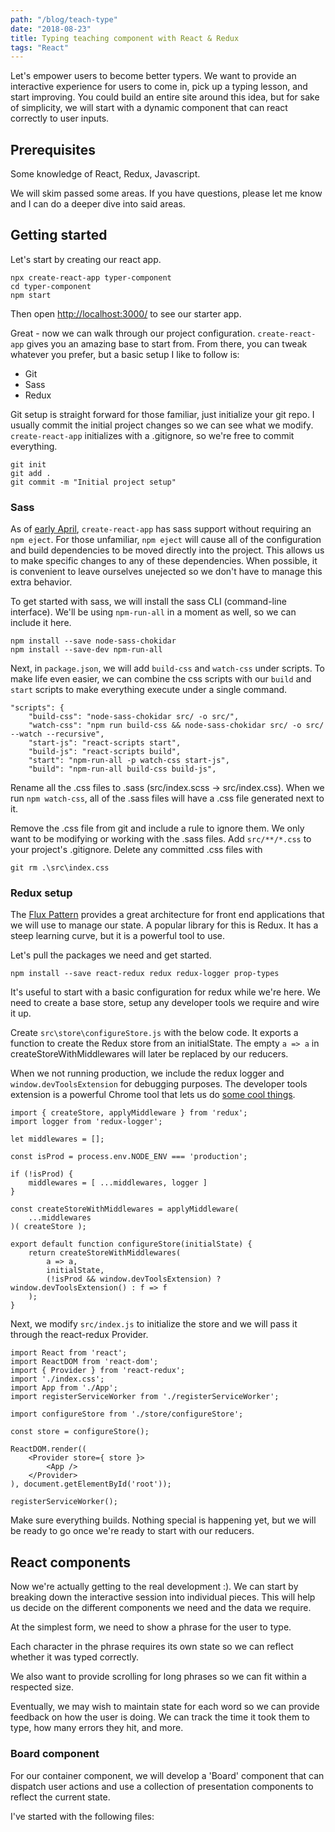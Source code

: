```yaml
---
path: "/blog/teach-type"
date: "2018-08-23"
title: Typing teaching component with React & Redux
tags: "React"
---
```


Let's empower users to become better typers. We want to provide an interactive experience for users to come in, pick up a typing lesson, and start improving. You could build an entire site around this idea, but for sake of simplicity, we will start with a dynamic component that can react correctly to user inputs.

## Prerequisites

Some knowledge of React, Redux, Javascript. 

We will skim passed some areas. If you have questions, please let me know and I can do a deeper dive into said areas.

## Getting started

Let's start by creating our react app.

    npx create-react-app typer-component
    cd typer-component
    npm start

Then open [http://localhost:3000/](http://localhost:3000/) to see our starter app.

Great - now we can walk through our project configuration. `create-react-app` gives you an amazing base to start from. From there, you can tweak whatever you prefer, but a basic setup I like to follow is:

 - Git
 - Sass
 - Redux

Git setup is straight forward for those familiar, just initialize your git repo. I usually commit the initial project changes so we can see what we modify. `create-react-app` initializes with a .gitignore, so we're free to commit everything.

    git init
    git add .
    git commit -m "Initial project setup"


### Sass

As of [early April](https://github.com/facebook/create-react-app/pull/4195), `create-react-app` has sass support without requiring an `npm eject`. For those unfamiliar, `npm eject` will cause all of the configuration and build dependencies to be moved directly into the project. This allows us to make specific changes to any of these dependencies. When possible, it is convenient to leave ourselves unejected so we don't have to manage this extra behavior.

To get started with sass, we will install the sass CLI (command-line interface). We'll be using `npm-run-all` in a moment as well, so we can include it here.

    npm install --save node-sass-chokidar
    npm install --save-dev npm-run-all

Next, in `package.json`, we will add `build-css` and `watch-css` under scripts. To make life even easier, we can combine the css scripts with our `build` and `start` scripts to make everything execute under a single command.

    "scripts": {
        "build-css": "node-sass-chokidar src/ -o src/",
        "watch-css": "npm run build-css && node-sass-chokidar src/ -o src/ --watch --recursive",
        "start-js": "react-scripts start",
        "build-js": "react-scripts build",
        "start": "npm-run-all -p watch-css start-js",
        "build": "npm-run-all build-css build-js",

Rename all the .css files to .sass (src/index.scss -> src/index.css). When we run `npm watch-css`, all of the .sass files will have a .css file generated next to it.

Remove the .css file from git and include a rule to ignore them. We only want to be modifying or working with the .sass files. Add `src/**/*.css` to your project's .gitignore. Delete any committed .css files with 

    git rm .\src\index.css

### Redux setup

The [Flux Pattern](https://facebook.github.io/flux/docs/overview.html) provides a great architecture for front end applications that we will use to manage our state. A popular library for this is Redux. It has a steep learning curve, but it is a powerful tool to use.

Let's pull the packages we need and get started.

    npm install --save react-redux redux redux-logger prop-types

It's useful to start with a basic configuration for redux while we're here. We need to create a base store, setup any developer tools we require and wire it up.

Create `src\store\configureStore.js` with the below code. It exports a function to create the Redux store from an initialState. The empty `a => a` in createStoreWithMiddlewares will later be replaced by our reducers. 

When we not running production, we include the redux logger and `window.devToolsExtension` for debugging purposes. The developer tools extension is a powerful Chrome tool that lets us do [some cool things](https://chrome.google.com/webstore/detail/redux-devtools/lmhkpmbekcpmknklioeibfkpmmfibljd?hl=en).

    import { createStore, applyMiddleware } from 'redux';
    import logger from 'redux-logger';

    let middlewares = [];

    const isProd = process.env.NODE_ENV === 'production';

    if (!isProd) {
        middlewares = [ ...middlewares, logger ]
    }

    const createStoreWithMiddlewares = applyMiddleware(
        ...middlewares
    )( createStore );

    export default function configureStore(initialState) {
        return createStoreWithMiddlewares(
            a => a, 
            initialState,
            (!isProd && window.devToolsExtension) ? window.devToolsExtension() : f => f
        );
    }

Next, we modify `src/index.js` to initialize the store and we will pass it through the react-redux Provider.

    import React from 'react';
    import ReactDOM from 'react-dom';
    import { Provider } from 'react-redux';
    import './index.css';
    import App from './App';
    import registerServiceWorker from './registerServiceWorker';

    import configureStore from './store/configureStore';

    const store = configureStore();

    ReactDOM.render((
        <Provider store={ store }>
            <App />
        </Provider>
    ), document.getElementById('root'));

    registerServiceWorker();

Make sure everything builds. Nothing special is happening yet, but we will be ready to go once we're ready to start with our reducers.

## React components

Now we're actually getting to the real development :). We can start by breaking down the interactive session into individual pieces. This will help us decide on the different components we need and the data we require.

At the simplest form, we need to show a phrase for the user to type. 

Each character in the phrase requires its own state so we can reflect whether it was typed correctly.

We also want to provide scrolling for long phrases so we can fit within a respected size.

Eventually, we may wish to maintain state for each word so we can provide feedback on how the user is doing. We can track the time it took them to type, how many errors they hit, and more.

### Board component

For our container component, we will develop a 'Board' component that can dispatch user actions and use a collection of presentation components to reflect the current state.

I've started with the following files:



